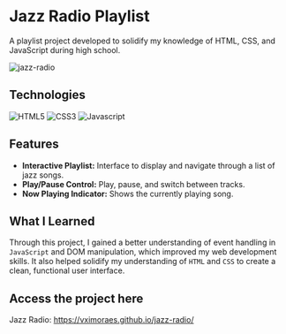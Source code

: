 # Jazz Radio Playlist
A playlist project developed to solidify my knowledge of HTML, CSS, and JavaScript during high school.

![jazz-radio](https://github.com/user-attachments/assets/d99cec74-8e01-4470-91a0-dad53496078a)

## Technologies

<img alt="HTML5" src="https://img.shields.io/badge/HTML5-E34F26?style=for-the-badge&logo=html5&logoColor=white" /> <img alt="CSS3" src="https://img.shields.io/badge/CSS3-1572B6?style=for-the-badge&logo=css3&logoColor=white" /> <img alt="Javascript" src="https://img.shields.io/badge/JavaScript-F7DF1E?style=for-the-badge&logo=JavaScript&logoColor=white" />

## Features
- **Interactive Playlist:** Interface to display and navigate through a list of jazz songs.
- **Play/Pause Control:** Play, pause, and switch between tracks.
- **Now Playing Indicator:** Shows the currently playing song.

## What I Learned
Through this project, I gained a better understanding of event handling in ```JavaScript``` and DOM manipulation, which improved my web development skills. It also helped solidify my understanding of ```HTML``` and ```CSS``` to create a clean, functional user interface.

## Access the project here
Jazz Radio: https://vximoraes.github.io/jazz-radio/
